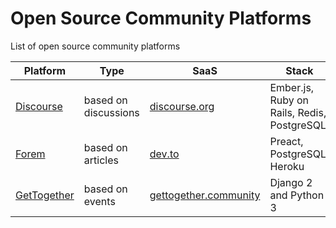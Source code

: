 # Open Source Community Platforms

List of open source community platforms

| Platform | Type | SaaS | Stack | License |
| --- | --- | --- | --- | --- |
| [Discourse](https://github.com/discourse/discourse) | based on discussions | [discourse.org](https://www.discourse.org/) | Ember.js, Ruby on Rails, Redis, PostgreSQL | [GPL-2.0](https://github.com/discourse/discourse/blob/main/LICENSE.txt) |
| [Forem](https://github.com/forem/forem) | based on articles | [dev.to](https://dev.to/) | Preact, PostgreSQL, Heroku | [AGPL-3.0](https://github.com/forem/forem/blob/main/LICENSE.md) |
| [GetTogether](https://github.com/GetTogetherComm/GetTogether) | based on events | [gettogether.community](https://gettogether.community) | Django 2 and Python 3 | [BSD-2-Clause](https://github.com/GetTogetherComm/GetTogether/blob/master/LICENSE) |
